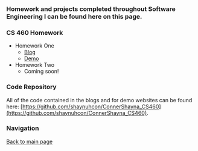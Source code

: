### Homework and projects completed throughout Software Engineering I can be found here on this page. 

### CS 460 Homework
* Homework One
  * [Blog](../HW1/README.md)
  * [Demo](https://shaynuhcon.github.io/ConnerShayna_CS460/HW1/index.html)
* Homework Two
  * Coming soon!


### Code Repository
All of the code contained in the blogs and for demo websites can be found here: [https://github.com/shaynuhcon/ConnerShayna_CS460](https://github.com/shaynuhcon/ConnerShayna_CS460).

### Navigation
[Back to main page](../README.md)
